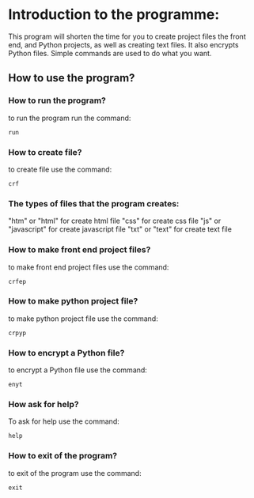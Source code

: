# Introduction to the programme:
This program will shorten the time for you to create project files the front end,
and Python projects,
as well as creating text files.
It also encrypts Python files.
Simple commands are used to do what you want.
## How to use the program?
### How to run the program?
to run the program run the command:
```
run
```
### How to create file?
to create file use the command:
```
crf
```
### The types of files that the program creates:
"htm" or "html" for create html file
"css" for create css file
"js" or "javascript" for create javascript file
"txt" or "text" for create text file
### How to make front end project files?
to make front end project files use the command:
```
crfep
```
### How to make python project file?
to make python project file use the command:
```
crpyp
```
### How to encrypt a Python file?
to encrypt a Python file use the command:
```
enyt
```
### How ask for help?
To ask for help use the command:
```
help
```
### How to exit of the program?
to exit of the program use the command:
```
exit
```

